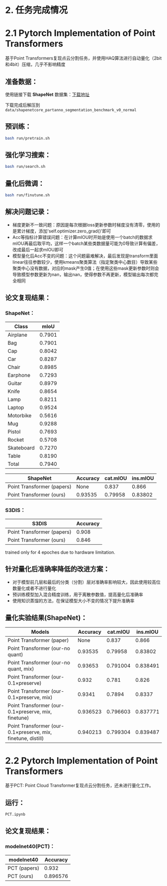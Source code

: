 # 2. 任务完成情况
# 2.1 Pytorch Implementation of Point Transformers



基于Point Transformers复现点云分割任务，并使用HAQ算法进行自动量化（2bit和4bit）压缩，几乎不影响精度

## 准备数据：
使用链接下载 **ShapeNet** 数据集：[下载地址](https://shapenet.cs.stanford.edu/media/shapenetcore_partanno_segmentation_benchmark_v0_normal.zip) 


下载完成后解压到 `data/shapenetcore_partanno_segmentation_benchmark_v0_normal`

## 预训练：

```bash
bash run/pretrain.sh
```

## 强化学习搜索：

```bash
bash run/search.sh
```

## 量化后微调：

```bash
bash run/finutune.sh
```
## 解决问题记录：

- 梯度更新不一致问题：原因是每次根据loss更新参数时梯度没有清零，使用的是累计梯度，添加'self.optimizer.zero_grad()'即可
- Acc等指标计算错误问题：在计算mIOU时开始是使用一个batch的数据求mIOU再最后取平均，这样一个batch某些类数据量可能为0导致计算有偏差，改成最后一起求mIOU即可
- 模型量化后Acc不变的问题：这个问题最难解决，最后发现是transform里面linear往往参数较少，使用kmeans聚类算法（指定聚类中心数目）导致某些聚类中心没有数据，对应的mask产生0值；在使用这些mask更新参数时则会导致模型参数更新为nan，输出nan，使得参数不再更新，模型输出每次都完全相同

## 论文复现结果：

### ShapeNet：

| Class               | mIoU     | 
| ------------------- | -------- |
|  Airplane  |  0.7901    | 
|  Bag  |  0.7901    | 
|  Cap  |  0.8042   | 
|  Car  |  0.8287    | 
|  Chair  |  0.8985    | 
|  Earphone  |  0.7293    | 
|  Guitar  |  0.8979    | 
|  Knife  |  0.8654    | 
|  Lamp  |  0.8211    | 
|  Laptop  |  0.9524    | 
|  Motorbike  |  0.5616    | 
|  Mug  |  0.9288    | 
|  Pistol  |  0.7693    | 
|  Rocket  |  0.5708    | 
|  Skateboard  |  0.7270    | 
|  Table  |  0.8190    | 
|  Total  |  0.7940    | 

| ShapeNet                   | Accuracy | cat.mIOU | ins.mIOU |
| ------------------------ | -------------- | ------------ | ------------ |
| Point Transformer (papers)      |       None      |     0.837    |    0.866     |
| Point Transformer (ours)  |       0.93535      |     0.79958    |    0.83802     |

### S3DIS：

| S3DIS                   | Accuracy |
| ------------------------ | -------------- | 
| Point Transformer (papers)      |       0.908      | 
| Point Transformer (ours)  |       0.846      |  

trained only for 4 epoches due to hardware limitation.



## 针对量化后准确率降低的改进方案：

- 对于模型前几层和最后的分类（分割）层对准确率影响较大，因此使用较高位数量化或者不进行量化
- 预训练模型加入混合精度训练，用于离散参数值，提高量化后准确率
- 使用知识蒸馏的方法，在保证模型大小不变的情况下提升准确率

## 量化实验结果(ShapeNet)：


| Models                   | Accuracy | cat.mIOU | ins.mIOU |
| ------------------------ | -------------- | ------------ | ------------ |
| Point Transformer (paper)      |       None      |     0.837    |    0.866     |
| Point Transformer (our-no quant)  |       0.93535      |     0.79958    |    0.83802     |
| Point Transformer (our-no quant, mix)  |       0.93653      |     0.791004    |   0.838491     |
| Point Transformer (our-0.1×preserve)  |      0.932     |     0.781    |    0.826     |
| Point Transformer (our-0.1×preserve, mix)  |      0.9341     |     0.7894    |    0.8337     |
| Point Transformer (our-0.1×preserve, mix, finetune)  |      0.936523     |     0.796603    |    0.837771     |
| Point Transformer (our-0.1×preserve, mix, finetune, distill)  |      0.940213     |     0.799304    |    0.839487     |

# 2.2 Pytorch Implementation of Point Transformers

基于PCT: Point Cloud Transformer复现点云分割任务，还未进行量化工作。
## 运行：
```bash
PCT.ipynb
```
## 论文复现结果：
### modelnet40(PCT)：

| modelnet40                   | Accuracy |
| ------------------------ | -------------- | 
| PCT (papers)      |       0.932      | 
| PCT (ours)  |       0.896576      |  
